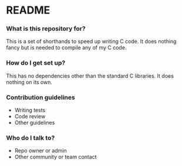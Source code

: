 # README #

### What is this repository for? ###

This is a set of shorthands to speed up writing C code. It does nothing fancy but is needed to compile any of my C code.


### How do I get set up? ###

This has no dependencies other than the standard C libraries. It does nothing on its own.

### Contribution guidelines ###

* Writing tests
* Code review
* Other guidelines

### Who do I talk to? ###

* Repo owner or admin
* Other community or team contact